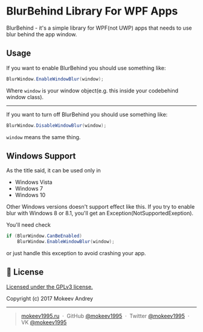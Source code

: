 # BlurBehind Library For WPF Apps

BlurBehind - it's a simple library for WPF(not UWP) apps that needs to use blur behind the app window.

## Usage

If you want to enable BlurBehind you should use something like:
```csharp
BlurWindow.EnableWindowBlur(window);
```
Where `window` is your window object(e.g. this inside your codebehind window class). 

---

If you want to turn off BlurBehind you should use something like:
```csharp
BlurWindow.DisableWindowBlur(window);
```

`window` means the same thing.

## Windows Support

As the title said, it can be used only in 
- Windows Vista
- Windows 7
- Windows 10

Other Windows versions doesn't support effect like this. If you try to enable blur with Windows 8 or 8.1, you'll get an Exception(NotSupportedExeption).

You'll need check 
```csharp
if (BlurWindow.CanBeEnabled)
    BlurWindow.EnableWindowBlur(window);
```
or just handle this exception to avoid crashing your app. 

## :green_book: License

[Licensed under the GPLv3 license.](https://github.com/mokeev1995/BlurBehind/blob/master/LICENSE)

Copyright (c) 2017 Mokeev Andrey

---

> [mokeev1995.ru](http://mokeev1995.ru) &nbsp;&middot;&nbsp;
> GitHub [@mokeev1995](https://github.com/mokeev1995) &nbsp;&middot;&nbsp;
> Twitter [@mokeev1995](https://twitter.com/mokeev1995) &nbsp;&middot;&nbsp;
> VK [@mokeev1995](https://vk.com/mokeev1995) 